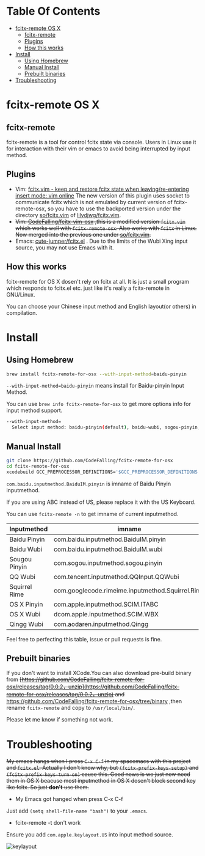 Table Of Contents
====================================================================

<!-- START doctoc generated TOC please keep comment here to allow auto update -->
<!-- DON'T EDIT THIS SECTION, INSTEAD RE-RUN doctoc TO UPDATE -->


- [fcitx-remote OS X](#fcitx-remote-os-x)
  - [fcitx-remote](#fcitx-remote)
  - [Plugins](#plugins)
  - [How this works](#how-this-works)
- [Install](#install)
  - [Using Homebrew](#using-homebrew)
  - [Manual Install](#manual-install)
  - [Prebuilt binaries](#prebuilt-binaries)
- [Troubleshooting](#troubleshooting)

<!-- END doctoc generated TOC please keep comment here to allow auto update -->

fcitx-remote OS X
=================

fcitx-remote
------------

fcitx-remote is a tool for control fcitx state via console. Users in
Linux use it for interaction with their vim or emacs to avoid being
interrupted by input method.

Plugins
-------

-   Vim: [fcitx.vim - keep and restore fcitx state when
    leaving/re-entering insert mode: vim
    online](http://www.vim.org/scripts/script.php?script_id=3764)
    The new version of this plugin uses socket to communicate fcitx which is
    not emulated by current version of fcitx-remote-osx, so you have to use
    the backported version under the directory [so/fcitx.vim](https://github.com/lilydjwg/fcitx.vim/blob/master/so/fcitx.vim) of [lilydjwg/fcitx.vim](https://github.com/lilydjwg/fcitx.vim).
-   ~~Vim:
    [CodeFalling/fcitx-vim-osx](https://github.com/CodeFalling/fcitx-vim-osx)
    ,this is a modified version `fcitx.vim` which works well with
    `fcitx-remote-osx`. Also works with `fcitx` in Linux. Now merged into the
    previous one under [so/fcitx.vim](https://github.com/lilydjwg/fcitx.vim/blob/master/so/fcitx.vim).~~
-   Emacs:
    [cute-jumper/fcitx.el](https://github.com/cute-jumper/fcitx.el)
    . Due to the limits of the Wubi Xing input source, you may not use Emacs with it.

How this works
--------------

fcitx-remote for OS X dosen't rely on fcitx at all. It is just a small
program which responds to fcitx.el etc. just like it's really a fcitx-remote in
GNU/Linux.

You can choose your Chinese input method and English layout(or others)
in compilation.

Install
=======

Using Homebrew
----

```bash
brew install fcitx-remote-for-osx --with-input-method=baidu-pinyin
```

`--with-input-method=baidu-pinyin` means install for Baidu-pinyin Input
Method.

You can use `brew info fcitx-remote-for-osx` to get more options info
for input method support.

```bash
--with-input-method=
  Select input method: baidu-pinyin(default), baidu-wubi, sogou-pinyin, qq-wubi, squirrel-rime, osx-pinyin, osx-wubi
```

Manual Install
--------------

```bash
git clone https://github.com/CodeFalling/fcitx-remote-for-osx
cd fcitx-remote-for-osx
xcodebuild GCC_PREPROCESSOR_DEFINITIONS='$GCC_PREPROCESSOR_DEFINITIONS CHINNESE_KEYBOARD_LAYOUT=@\"com.baidu.inputmethod.BaiduIM.pinyin\"' install
```

`com.baidu.inputmethod.BaiduIM.pinyin` is imname of Baidu Pinyin
inputmethod.

If you are using ABC instead of US, please replace it with the US Keyboard.

You can use `fcitx-remote -n` to get imname of current inputmethod.

Inputmethod   | imname
------------- | --------------------------------------------------
Baidu Pinyin  | com.baidu.inputmethod.BaiduIM.pinyin
Baidu Wubi    | com.baidu.inputmethod.BaiduIM.wubi
Sougou Pinyin | com.sogou.inputmethod.sogou.pinyin
QQ Wubi       | com.tencent.inputmethod.QQInput.QQWubi
Squirrel Rime | com.googlecode.rimeime.inputmethod.Squirrel.Rime
OS X Pinyin   | com.apple.inputmethod.SCIM.ITABC
OS X Wubi     | dcom.apple.inputmethod.SCIM.WBX
Qingg Wubi    | com.aodaren.inputmethod.Qingg

Feel free to perfecting this table, issue or pull requests is fine.

Prebuilt binaries
---------------

If you don't want to install XCode.You can also download pre-build
binary from
~~[https://github.com/CodeFalling/fcitx-remote-for-osx/releases/tag/0.0.2，unzip](https://github.com/CodeFalling/fcitx-remote-for-osx/releases/tag/0.0.2，unzip)
and~~ <https://github.com/CodeFalling/fcitx-remote-for-osx/tree/binary>
,then rename `fcitx-remote` and copy to `/usr/local/bin/`.

Please let me know if something not work.

Troubleshooting
================

~~My emacs hangs when I press `C-x C-f` in my spacemacs with this project
and `fcitx.el`. Actually I don't know why, but `(fcitx-prefix-keys-setup)`
and `(fcitx-prefix-keys-turn-on)` cause this. Good news is we just now
need them in OS X beacuse most inputmethod in OS X dosen't block second
key like fcitx. So just **don't** use them.~~

-   My Emacs got hanged when press C-x C-f

Just add `(setq shell-file-name "bash")` to your `.emacs`.

-   fcitx-remote -t don't work

Ensure you add `com.apple.keylayout.US` into input method source.

![keylayout](https://cloud.githubusercontent.com/assets/5436704/13461653/d1404578-e0bd-11e5-8326-f7ca07558964.png)
